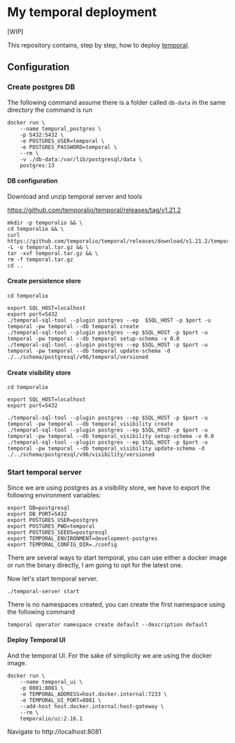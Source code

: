 # My temporal deployment


[WIP]

This repository contains, step by step, how to deploy [temporal](https://temporal.io/). 

## Configuration

### Create postgres DB

The following command assume there is a folder called `db-data` in the same directory the command is run

```
docker run \
    --name temporal_postgres \
    -p 5432:5432 \
    -e POSTGRES_USER=temporal \
    -e POSTGRES_PASSWORD=temporal \
    --rm \
    -v ./db-data:/var/lib/postgresql/data \
    postgres:13 
```

<!-- https://github.com/temporalio/temporal/tree/master/tools/sql -->



#### DB configuration

Download and unzip temporal server and tools

https://github.com/temporalio/temporal/releases/tag/v1.21.2

```
mkdir -p temporalio && \
cd temporalio && \
curl https://github.com/temporalio/temporal/releases/download/v1.21.2/temporal_1.21.2_darwin_arm64.tar.gz -L -o temporal.tar.gz && \
tar -xvf temporal.tar.gz && \
rm -f temporal.tar.gz
cd ..

```

#### Create persistence store


`cd temporalio`

```
export SQL_HOST=localhost
export port=5432
./temporal-sql-tool --plugin postgres --ep  $SQL_HOST -p $port -u temporal -pw temporal --db temporal create
./temporal-sql-tool --plugin postgres --ep $SQL_HOST -p $port -u temporal -pw temporal --db temporal setup-schema -v 0.0
./temporal-sql-tool --plugin postgres --ep $SQL_HOST -p $port -u temporal -pw temporal --db temporal update-schema -d ./../schema/postgresql/v96/temporal/versioned 
```


#### Create visibility store

`cd temporalio`

```
export SQL_HOST=localhost
export port=5432

./temporal-sql-tool --plugin postgres --ep $SQL_HOST -p $port -u temporal -pw temporal --db temporal_visibility create
./temporal-sql-tool --plugin postgres --ep $SQL_HOST -p $port -u temporal -pw temporal --db temporal_visibility setup-schema -v 0.0
./temporal-sql-tool --plugin postgres --ep $SQL_HOST -p $port -u temporal -pw temporal --db temporal_visibility update-schema -d ./../schema/postgresql/v96/visibility/versioned 

```


### Start temporal server


Since we are using postgres as a visibility store, we have to export the following environment variables:

```
export DB=postgresql
export DB_PORT=5432
export POSTGRES_USER=postgres
export POSTGRES_PWD=temporal
export POSTGRES_SEEDS=postgresql
export TEMPORAL_ENVIRONMENT=development-postgres
export TEMPORAL_CONFIG_DIR=./config
```


<!--
// export TEMPORAL_DYNAMIC_CONFIG_FILE_PATH=..config/development.yaml
-->



There are several ways to start temporal, you can use either a docker image or run the 
binary directly, I am going to opt for the latest one. 



Now let's start temporal server. 

<!--
xattr -rd com.apple.quarantine temporal-* 
-->

`./temporal-server start`

<!--


Alternatively you can start temporal using the docker image

```
docker run \
    -e LOG_LEVEL=debug,info \
    -e DYNAMIC_CONFIG_FILE_PATH=config/docker.yaml \
    temporalio/server:1.21.1
//ADD env variables
```
-->




There is no namespaces created, you can create the first namespace using the
following command

`temporal operator namespace create default --description default`


#### Deploy Temporal UI

And the temporal UI. For the sake of simplicity we are using the docker image. 

```
docker run \
    --name temporal_ui \
    -p 8081:8081 \
    -e TEMPORAL_ADDRESS=host.docker.internal:7233 \
    -e TEMPORAL_UI_PORT=8081 \
    --add-host host.docker.internal:host-gateway \
    --rm \
    temporalio/ui:2.16.1
```
Navigate to http://localhost:8081


